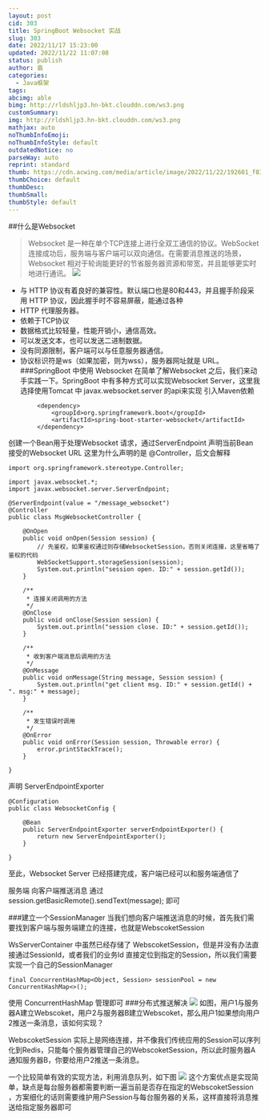 ```yaml
---
layout: post
cid: 303
title: SpringBoot Websocket 实战
slug: 303
date: 2022/11/17 15:23:00
updated: 2022/11/22 11:07:08
status: publish
author: 翕
categories: 
  - Java框架
tags: 
abcimg: able
bimg: http://rldshljp3.hn-bkt.clouddn.com/ws3.png
customSummary: 
img: http://rldshljp3.hn-bkt.clouddn.com/ws3.png
mathjax: auto
noThumbInfoEmoji: 
noThumbInfoStyle: default
outdatedNotice: no
parseWay: auto
reprint: standard
thumb: https://cdn.acwing.com/media/article/image/2022/11/22/192601_f83994d86a-ws3.png
thumbChoice: default
thumbDesc: 
thumbSmall: 
thumbStyle: default
---
```



##什么是Websocket
>Websocket 是一种在单个TCP连接上进行全双工通信的协议。WebSocket连接成功后，服务端与客户端可以双向通信。在需要消息推送的场景，Websocket 相对于轮询能更好的节省服务器资源和带宽，并且能够更实时地进行通讯。
![](https://cdn.acwing.com/media/article/image/2022/11/22/192601_e93906406a-kob88.png)

 - 与 HTTP 协议有着良好的兼容性。默认端口也是80和443，并且握手阶段采用 HTTP 协议，因此握手时不容易屏蔽，能通过各种
 - HTTP 代理服务器。
 - 依赖于TCP协议
 - 数据格式比较轻量，性能开销小，通信高效。
 - 可以发送文本，也可以发送二进制数据。
 - 没有同源限制，客户端可以与任意服务器通信。
 - 协议标识符是ws（如果加密，则为wss），服务器网址就是 URL。
###SpringBoot 中使用 Websocket
在简单了解Websocket 之后，我们来动手实践一下。SpringBoot 中有多种方式可以实现Websocket Server，这里我选择使用Tomcat 中 javax.websocket.server 的api来实现
引入Maven依赖
```
        <dependency>
            <groupId>org.springframework.boot</groupId>
            <artifactId>spring-boot-starter-websocket</artifactId>
        </dependency>
```
创建一个Bean用于处理Websocket 请求，通过ServerEndpoint 声明当前Bean 接受的Websocket URL
这里为什么声明的是 @Controller，后文会解释
```
import org.springframework.stereotype.Controller;

import javax.websocket.*;
import javax.websocket.server.ServerEndpoint;

@ServerEndpoint(value = "/message_websocket")
@Controller
public class MsgWebsocketController {

    @OnOpen
    public void onOpen(Session session) {
        // 先鉴权，如果鉴权通过则存储WebsocketSession，否则关闭连接，这里省略了鉴权的代码 
        WebSocketSupport.storageSession(session);
        System.out.println("session open. ID:" + session.getId());
    }

    /**
     * 连接关闭调用的方法
     */
    @OnClose
    public void onClose(Session session) {
        System.out.println("session close. ID:" + session.getId());
    }

    /**
     * 收到客户端消息后调用的方法
     */
    @OnMessage
    public void onMessage(String message, Session session) {
        System.out.println("get client msg. ID:" + session.getId() + ". msg:" + message);
    }

    /**
     * 发生错误时调用
     */
    @OnError
    public void onError(Session session, Throwable error) {
        error.printStackTrace();
    }

}
```
声明 ServerEndpointExporter
```
@Configuration
public class WebsocketConfig {

    @Bean
    public ServerEndpointExporter serverEndpointExporter() {
        return new ServerEndpointExporter();
    }

}
```
至此，Websocket Server 已经搭建完成，客户端已经可以和服务端通信了

服务端 向客户端推送消息 通过 session.getBasicRemote().sendText(message); 即可

###建立一个SessionManager
当我们想向客户端推送消息的时候，首先我们需要找到客户端与服务端建立的连接，也就是WebscoketSession

WsServerContainer 中虽然已经存储了 WebscoketSession，但是并没有办法直接通过SessionId，或者我们的业务Id 直接定位到指定的Session，所以我们需要实现一个自己的SessionManager
```
final ConcurrentHashMap<Object, Session> sessionPool = new ConcurrentHashMap<>();
```
使用 ConcurrentHashMap 管理即可
###分布式推送解决
![](https://cdn.acwing.com/media/article/image/2022/11/22/192601_eec677286a-ws1.png)
如图，用户1与服务器A建立Webscoket，用户2与服务器B建立Webscoket，那么用户1如果想向用户2推送一条消息，该如何实现？

WebscoketSession 实际上是网络连接，并不像我们传统应用的Session可以序列化到Redis，只能每个服务器管理自己的WebscoketSession，所以此时服务器A通知服务器B，你要给用户2推送一条消息。

一个比较简单有效的实现方法，利用消息队列，如下图
![](https://cdn.acwing.com/media/article/image/2022/11/22/192601_f40ab98c6a-ws2.png)
这个方案优点是实现简单，缺点是每台服务器都需要判断一遍当前是否存在指定的WebscoketSession ，方案细化的话则需要维护用户Session与每台服务器的关系，这样直接将消息推送给指定服务器即可